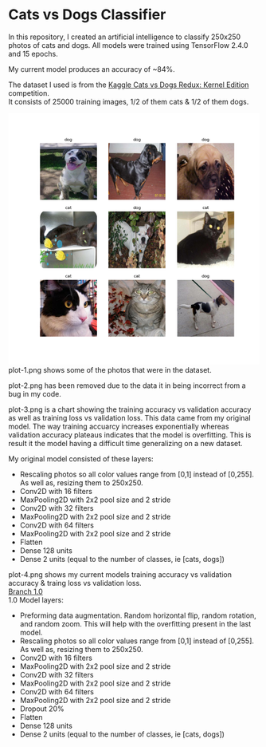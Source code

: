 # Cats vs Dogs Classifier
  
In this repository, I created an artificial intelligence to classify 250x250 photos of cats and dogs. All models were trained using TensorFlow 2.4.0 and 15 epochs.  
  
My current model produces an accuracy of ~84%.  
  
The dataset I used is from the [Kaggle Cats vs Dogs Redux: Kernel Edition](https://www.kaggle.com/c/dogs-vs-cats-redux-kernels-edition/) competition.  
It consists of 25000 training images, 1/2 of them cats & 1/2 of them dogs.  

![plot-1.png](plot-1.png)  
plot-1.png shows some of the photos that were in the dataset.  
  
plot-2.png has been removed due to the data it in being incorrect from a bug in my code.  
  
plot-3.png is a chart showing the training accuracy vs validation accuracy as well as training loss vs validation loss. This data came from my original model.
The way training accuarcy increases exponentially whereas validation accuracy plateaus indicates that the model is overfitting. This is result it the model having
a difficult time generalizing on a new dataset.  
  
My original model consisted of these layers:  
- Rescaling photos so all color values range from [0,1] instead of [0,255]. As well as, resizing them to 250x250.  
- Conv2D with 16 filters  
- MaxPooling2D with 2x2 pool size and 2 stride  
- Conv2D with 32 filters  
- MaxPooling2D with 2x2 pool size and 2 stride  
- Conv2D with 64 filters  
- MaxPooling2D with 2x2 pool size and 2 stride  
- Flatten  
- Dense 128 units  
- Dense 2 units (equal to the number of classes, ie [cats, dogs])  

plot-4.png shows my current models training accuracy vs validation accuracy & traing loss vs validation loss.  
[Branch 1.0](https://github.com/justinleahy/cats-vs-dogs-classifier/blob/1.0/generateModel.py)  
1.0 Model layers:  
- Preforming data augmentation. Random horizontal flip, random rotation, and random zoom. This will help with the overfitting present in the last model.  
- Rescaling photos so all color values range from [0,1] instead of [0,255]. As well as, resizing them to 250x250.  
- Conv2D with 16 filters  
- MaxPooling2D with 2x2 pool size and 2 stride  
- Conv2D with 32 filters  
- MaxPooling2D with 2x2 pool size and 2 stride  
- Conv2D with 64 filters  
- MaxPooling2D with 2x2 pool size and 2 stride  
- Dropout 20%  
- Flatten  
- Dense 128 units  
- Dense 2 units (equal to the number of classes, ie [cats, dogs])  
